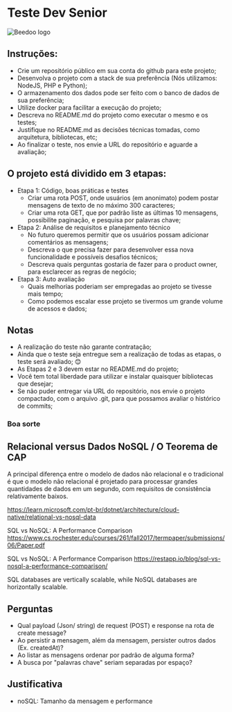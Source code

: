 # Teste Dev Senior
<img src="./imgs/logo-beedoo.png" alt="Beedoo logo">

## Instruções:
  - Crie um repositório público em sua conta do github para este projeto;
  - Desenvolva o projeto com a stack de sua preferência (Nós utilizamos: NodeJS, PHP e Python);
  - O armazenamento dos dados pode ser feito com o banco de dados de sua preferência;
  - Utilize docker para facilitar a execução do projeto;
  - Descreva no README.md do projeto como executar o mesmo e os testes;
  - Justifique no README.md as decisões técnicas tomadas, como arquitetura, bibliotecas, etc;
  - Ao finalizar o teste, nos envie a URL do repositório e aguarde a avaliação;

## O projeto está dividido em 3 etapas:
  - Etapa 1: Código, boas práticas e testes
    - Criar uma rota POST, onde usuários (em anonimato) podem postar mensagens de texto de no máximo 300 caracteres;
    - Criar uma rota GET, que por padrão liste as últimas 10 mensagens, possibilite paginação, e pesquisa por palavras chave;
  - Etapa 2: Análise de requisitos e planejamento técnico
    - No futuro queremos permitir que os usuários possam adicionar comentários as mensagens;
    - Descreva o que precisa fazer para desenvolver essa nova funcionalidade e possíveis desafios técnicos;
    - Descreva quais perguntas gostaria de fazer para o product owner, para esclarecer as regras de negócio;
  - Etapa 3: Auto avaliação
    - Quais melhorias poderiam ser empregadas ao projeto se tivesse mais tempo;
    - Como podemos escalar esse projeto se tivermos um grande volume de acessos e dados;

## Notas
 - A realização do teste não garante contratação;
 - Ainda que o teste seja entregue sem a realização de todas as etapas, o teste será avaliado; 😊
 - As Etapas 2 e 3 devem estar no README.md do projeto;
 - Você tem total liberdade para utilizar e instalar quaisquer bibliotecas que desejar;
 - Se não puder entregar via URL do repositório, nos envie o projeto compactado, com o arquivo .git, para que possamos avaliar o histórico de commits;

### Boa sorte


## Relacional versus Dados NoSQL / O Teorema de CAP

A principal diferença entre o modelo de dados não relacional e o tradicional é que o modelo não relacional é projetado para processar grandes quantidades de dados em um segundo, com requisitos de consistência relativamente baixos. 


https://learn.microsoft.com/pt-br/dotnet/architecture/cloud-native/relational-vs-nosql-data

SQL vs NoSQL: A Performance Comparison
https://www.cs.rochester.edu/courses/261/fall2017/termpaper/submissions/06/Paper.pdf

SQL vs NoSQL: A Performance Comparison
https://restapp.io/blog/sql-vs-nosql-a-performance-comparison/



SQL databases are vertically scalable, while NoSQL databases are horizontally scalable. 


## Perguntas

- Qual payload (Json/ string) de request (POST) e response na rota de create message?
- Ao persistir a mensagem, além da mensagem, persister outros dados (Ex. createdAt)?
- Ao listar as mensagens ordenar por padrão de alguma forma?
- A busca por "palavras chave" seriam separadas por espaço? 

## Justificativa 

- noSQL: Tamanho da mensagem e performance 
